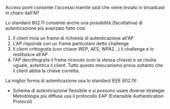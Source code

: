 Access point consente l'accesso tramite ssid che viene inviato in broadcast in chiaro dall'AP

Lo standard 802.11 consente anche una possibilità (facoltativa) di autenticazione più avanzato fatto così
1) Il client invia un frame di richiesta di autenticazione all'AP
2) L'AP risponde con un frame particolare detto challenge 
3) Il client crittografa (con chiave WEP, AES, WPA2...) il challenge e lo restituisce all'AP
4) l'AP decrittografa il frame ricevuto (con la stessa chiave) e se risulta uguale, autentica il client.
Tutto questo meccanismo prova soltanto che il client abbia la chiave corretta.

La miglior forma di autenticazione usa lo standard IEEE 802.1X:
- Schema di autenticazione flessibile e si possono usare diverse strategie
Metodologia più diffusa usa il protocollo EAP (Extensible Authentication Protocol)